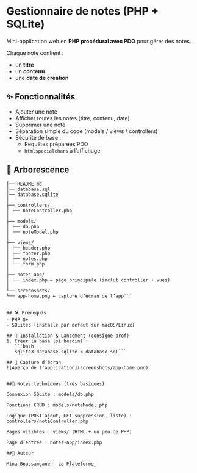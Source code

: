# Gestionnaire de notes (PHP + SQLite)

Mini-application web en **PHP procédural avec PDO** pour gérer des notes.

Chaque note contient :
- un **titre**
- un **contenu**
- une **date de création**

## ✨ Fonctionnalités
- Ajouter une note
- Afficher toutes les notes (titre, contenu, date)
- Supprimer une note
- Séparation simple du code (models / views / controllers)
- Sécurité de base :
  - Requêtes préparées PDO
  - `htmlspecialchars` à l’affichage

## 📂 Arborescence
```gestion-notes/
│── README.md
│── database.sql
│── database.sqlite
│
├── controllers/
│ └── noteController.php
│
├── models/
│ ├── db.php
│ └── noteModel.php
│
├── views/
│ ├── header.php
│ ├── footer.php
│ ├── notes.php
│ └── form.php
│
├── notes-app/
│ └── index.php ← page principale (inclut controller + vues)
│
└── screenshots/
└── app-home.png ← capture d’écran de l’app```


## 🛠️ Prérequis
- PHP 8+
- SQLite3 (installé par défaut sur macOS/Linux)

## 🚀 Installation & Lancement (consigne prof)
1. Créer la base (si besoin) :
   ```bash
   sqlite3 database.sqlite < database.sql```

## 📸 Capture d’écran
![Aperçu de l’application](screenshots/app-home.png)


##🧱 Notes techniques (très basiques)

Connexion SQLite : models/db.php

Fonctions CRUD : models/noteModel.php

Logique (POST ajout, GET suppression, liste) : controllers/noteController.php

Pages visibles : views/ (HTML + un peu de PHP)

Page d’entrée : notes-app/index.php

##👤 Auteur

Mina Boussamgane — La Plateforme_
